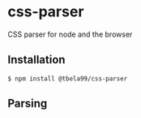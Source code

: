 # css-parser
CSS parser for node and the browser

## Installation

```shell
$ npm install @tbela99/css-parser
```

## Parsing

```javascript


```